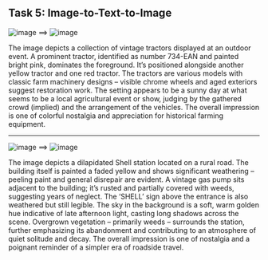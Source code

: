 ## Task 5: Image-to-Text-to-Image

![image](https://github.com/user-attachments/assets/f012f3c8-d103-49a8-81de-e2d4b3078999) ==> ![image](https://github.com/user-attachments/assets/4cd71d9f-c6f3-4ac3-b0ac-161325d34289)

The image depicts a collection of vintage tractors displayed at an outdoor event. A prominent tractor, identified as number 734-EAN and painted bright pink, dominates the foreground. It’s positioned alongside another yellow tractor and one red tractor. The tractors are various models with classic farm machinery designs – visible chrome wheels and aged exteriors suggest restoration work.  The setting appears to be a sunny day at what seems to be a local agricultural event or show, judging by the gathered crowd (implied) and the arrangement of the vehicles. The overall impression is one of colorful nostalgia and appreciation for historical farming equipment.

--------------------------------------------------------------------------------

 ![image](https://github.com/user-attachments/assets/985fd0a5-1802-4560-90f1-b1f1a76bab8f) ==> ![image](https://github.com/user-attachments/assets/e562c15d-d2b2-443e-a2f0-155691153834)

The image depicts a dilapidated Shell station located on a rural road. The building itself is painted a faded yellow and shows significant weathering – peeling paint and general disrepair are evident. A vintage gas pump sits adjacent to the building; it’s rusted and partially covered with weeds, suggesting years of neglect. The ‘SHELL’ sign above the entrance is also weathered but still legible. 
The sky in the background is a soft, warm golden hue indicative of late afternoon light, casting long shadows across the scene. Overgrown vegetation – primarily weeds – surrounds the station, further emphasizing its abandonment and contributing to an atmosphere of quiet solitude and decay. The overall impression is one of nostalgia and a poignant reminder of a simpler era of roadside travel.

